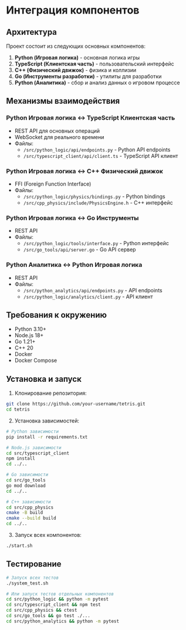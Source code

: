 # Интеграция компонентов

## Архитектура

Проект состоит из следующих основных компонентов:

1. **Python (Игровая логика)** - основная логика игры
2. **TypeScript (Клиентская часть)** - пользовательский интерфейс
3. **C++ (Физический движок)** - физика и коллизии
4. **Go (Инструменты разработки)** - утилиты для разработки
5. **Python (Аналитика)** - сбор и анализ данных о игровом процессе

## Механизмы взаимодействия

### Python Игровая логика <-> TypeScript Клиентская часть
- REST API для основных операций
- WebSocket для реального времени
- Файлы: 
  - `/src/python_logic/api/endpoints.py` - Python API endpoints
  - `/src/typescript_client/api/client.ts` - TypeScript API клиент

### Python Игровая логика <-> C++ Физический движок
- FFI (Foreign Function Interface)
- Файлы:
  - `/src/python_logic/physics/bindings.py` - Python bindings
  - `/src/cpp_physics/include/PhysicsEngine.h` - C++ интерфейс

### Python Игровая логика <-> Go Инструменты
- REST API
- Файлы:
  - `/src/python_logic/tools/interface.py` - Python интерфейс
  - `/src/go_tools/api/server.go` - Go API сервер

### Python Аналитика <-> Python Игровая логика
- REST API
- Файлы:
  - `/src/python_analytics/api/endpoints.py` - API endpoints
  - `/src/python_logic/analytics/client.py` - API клиент

## Требования к окружению

- Python 3.10+
- Node.js 18+
- Go 1.21+
- C++ 20
- Docker
- Docker Compose

## Установка и запуск

1. Клонирование репозитория:
```bash
git clone https://github.com/your-username/tetris.git
cd tetris
```

2. Установка зависимостей:
```bash
# Python зависимости
pip install -r requirements.txt

# Node.js зависимости
cd src/typescript_client
npm install
cd ../..

# Go зависимости
cd src/go_tools
go mod download
cd ../..

# C++ зависимости
cd src/cpp_physics
cmake -B build
cmake --build build
cd ../..
```

3. Запуск всех компонентов:
```bash
./start.sh
```

## Тестирование

```bash
# Запуск всех тестов
./system_test.sh

# Или запуск тестов отдельных компонентов
cd src/python_logic && python -m pytest
cd src/typescript_client && npm test
cd src/cpp_physics && ctest
cd src/go_tools && go test ./...
cd src/python_analytics && python -m pytest
```
